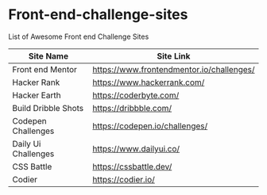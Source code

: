 # Front-end-challenge-sites
List of Awesome Front end Challenge Sites

|Site Name          |Site Link                                |
|-------------------|-----------------------------------------|
|Front end Mentor   |https://www.frontendmentor.io/challenges/|
|Hacker Rank        |https://www.hackerrank.com/              |
|Hacker Earth       |https://coderbyte.com/                   |
|Build Dribble Shots|https://dribbble.com/                    |
|Codepen Challenges |https://codepen.io/challenges/           |
|Daily Ui Challenges|https://www.dailyui.co/                  |
|CSS Battle         |https://cssbattle.dev/                   |
|Codier             |https://codier.io/                       |

